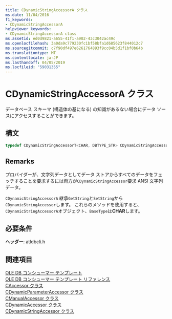 ```yaml
---
title: CDynamicStringAccessorA クラス
ms.date: 11/04/2016
f1_keywords:
- CDynamicStringAccessorA
helpviewer_keywords:
- CDynamicStringAccessorA class
ms.assetid: ed0d9821-a655-41f1-a902-43c3042ac49c
ms.openlocfilehash: 3a0da9c779230fc1bf58bfa1d685623f844012c7
ms.sourcegitcommit: c7f90df497e6261764893f9cc04b5d1f1bf0b64b
ms.translationtype: MT
ms.contentlocale: ja-JP
ms.lasthandoff: 04/05/2019
ms.locfileid: "59031355"
---
```

# <a name="cdynamicstringaccessora-class"></a>CDynamicStringAccessorA クラス

データベース スキーマ (構造体の基になる) の知識があるない場合にデータ ソースにアクセスすることができます。

## <a name="syntax"></a>構文

```cpp
typedef CDynamicStringAccessorT<CHAR, DBTYPE_STR> CDynamicStringAccessorA;
```

## <a name="remarks"></a>Remarks

プロバイダーが、文字列データとしてデータ ストアからすべてのデータをフェッチすることを要求するには両方が`CDynamicStringAccessor`要求 ANSI 文字列データ。

`CDynamicStringAccessorA` 継承`GetString`と`SetString`から`CDynamicStringAccessor`します。 これらのメソッドを使用すると、`CDynamicStringAccessorA`オブジェクト、`BaseType`は**CHAR**します。

## <a name="requirements"></a>必要条件

**ヘッダー**: atldbcli.h

## <a name="see-also"></a>関連項目

[OLE DB コンシューマー テンプレート](../../data/oledb/ole-db-consumer-templates-cpp.md)<br/>
[OLE DB コンシューマー テンプレート リファレンス](../../data/oledb/ole-db-consumer-templates-reference.md)<br/>
[CAccessor クラス](../../data/oledb/caccessor-class.md)<br/>
[CDynamicParameterAccessor クラス](../../data/oledb/cdynamicparameteraccessor-class.md)<br/>
[CManualAccessor クラス](../../data/oledb/cmanualaccessor-class.md)<br/>
[CDynamicAccessor クラス](../../data/oledb/cdynamicaccessor-class.md)<br/>
[CDynamicStringAccessor クラス](../../data/oledb/cdynamicstringaccessor-class.md)<br/>
